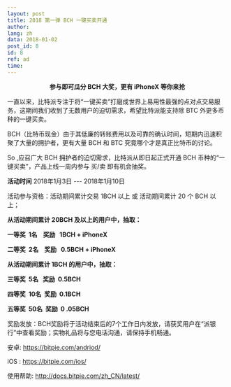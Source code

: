 ```yaml
---
layout: post
title: 2018 第一弹 BCH 一键买卖开通
author: 
lang: zh
data: 2018-01-02
post_id: 8
id: 8
ref: ad
time: 
---
```


<p style="text-align:center"> <strong>参与即可瓜分 BCH 大奖，更有 iPhoneX 等你来抢</strong></p>

一直以来，比特派专注于将“一键买卖”打磨成世界上易用性最强的点对点交易服务，这期间我们收到了无数用户的迫切需求，希望比特派能支持除 BTC 外更多币种的一键买卖。

BCH（比特币现金）由于其低廉的转账费用以及可靠的确认时间，短期内迅速积聚了大量的拥护者，更有大量 BCH 和 BTC 究竟哪个才是真正比特币的讨论。

So ,应召广大 BCH 拥护者的迫切需求，比特派从即日起正式开通 BCH 币种的“一键买卖”，产品上线一周内参与 买/卖 即有机会抽奖。

<strong>活动时间</strong> 2018年1月3日 --- 2018年1月10日
 
活动参与资格：活动期间累计交易 1BCH 以上 或 活动期间累计 20 个 BCH 以上；

<p> <strong>从活动期间累计 20BCH 及以上的用户中，抽取：</strong></p>

<p> <strong>一等奖  1名    奖励   1BCH + iPhoneX</strong></p>

<p> <strong>二等奖  2名    奖励   0.5BCH + iPhoneX</strong></p>

<p> <strong>从活动期间累计 1BCH 的用户中，抽取：</strong></p>

<p> <strong>三等奖  5名   奖励  0.5BCH</strong></p>

<p> <strong>四等奖  10名   奖励  0.1BCH</strong></p>

<p> <strong>五等奖  50名   奖励  0 .05BCH </strong></p>

奖励发放：BCH奖励将于活动结束后的7个工作日内发放，请获奖用户在“派银行”中查看奖励；实物礼品将与您电话沟通，请保持手机畅通。

安卓: <a class="link_app android" href="https://bitpie.com/android/" target="_blank">https://bitpie.com/andriod/</a>

iOS : <a class="link_app ios" href="https://bitpie.com/ios/" target="_blank">https://bitpie.com/ios/</a>

使用帮助: <a class="link_app" href="http://docs.bitpie.com/zh_CN/latest/" target="_blank">http://docs.bitpie.com/zh_CN/latest/</a>



